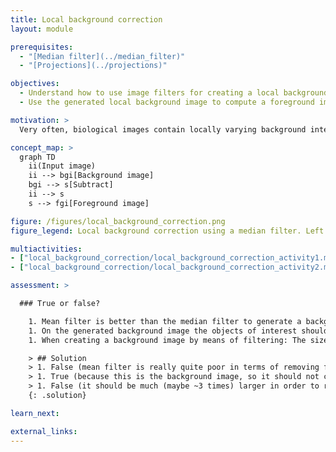 ```yaml
---
title: Local background correction
layout: module

prerequisites:
  - "[Median filter](../median_filter)"
  - "[Projections](../projections)"

objectives:
  - Understand how to use image filters for creating a local background image
  - Use the generated local background image to compute a foreground image

motivation: >
  Very often, biological images contain locally varying background intensities. This hampers both segmentation and intensity quantification. However, often it is possible to generate a background image that can be subtracted in order to yield a foreground image with zero background. It is very important to know about this, because removing spatially varying background is a prevalent task in bioimage analysis.

concept_map: >
  graph TD
    ii(Input image)
    ii --> bgi[Background image]
    bgi --> s[Subtract]
    ii --> s
    s --> fgi[Foreground image]

figure: /figures/local_background_correction.png
figure_legend: Local background correction using a median filter. Left - Raw data. Middle - Median filtered image (background). Right - Difference image (foreground).

multiactivities:
- ["local_background_correction/local_background_correction_activity1.md", [["Activity 1 ImageJ GUI", "local_background_correction/local_background_correction_imagejgui.md", "markdown"], ["Activity 1 ImageJ Macro", "local_background_correction/local_background_correction_imagejmacro.ijm", "java"], ["Activity 1 skimage napari", "local_background_correction/local_background_correction_activity1_skimage_napari.py", "python"]]]					
- ["local_background_correction/local_background_correction_activity2.md", [["Activity 2 ImageJ GUI", "local_background_correction/local_background_correction_activity2_gui.md", "markdown"], ["Activity 2 ImageJ Macro", "local_background_correction/local_background_correction_activity2_macro.ijm", "java"], ["Activity 2 ImageJ Jython", "local_background_correction/local_background_correction_activity2_jython.py", "python"], ["Activity 2 skimage napari", "local_background_correction/local_background_correction_activity2_skimage_napari.py", "python"]]]

assessment: >

  ### True or false?

    1. Mean filter is better than the median filter to generate a background image.
    1. On the generated background image the objects of interest should not be visible.
    1. When creating a background image by means of filtering: The size of the filter's structuring element should be much smaller than the size of the objects.

    > ## Solution
    > 1. False (mean filter is really quite poor in terms of removing foreground information)
    > 1. True (because this is the background image, so it should not contain any foreground information)
    > 1. False (it should be much (maybe ~3 times) larger in order to remove the objects from the image)
    {: .solution}

learn_next:

external_links:
---
```


